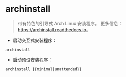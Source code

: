 # archinstall

> 带有特色的引导式 Arch Linux 安装程序。
> 更多信息：<https://archinstall.readthedocs.io>。

- 启动交互式安装程序：

`archinstall`

- 启动预设安装程序：

`archinstall {{minimal|unattended}}`
